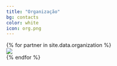 ```yaml
---
title: "Organização"
bg: contacts
color: white
icon: org.png
---
```


<div class="row">
{% for partner in site.data.organization %}
  <div class="col m6 partner {% if full-width %}full-width{% endif %} valign">
    <a href="{{ partner.site }}" target="blank"><img src="img/org/{{ partner.logo-image }}"/></a>
  </div>
{% endfor %}
</div>
